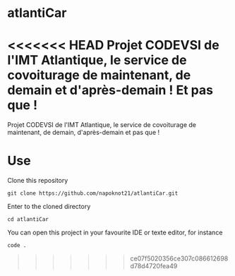 # atlantiCar
<<<<<<< HEAD
Projet CODEVSI de l'IMT Atlantique, le service de covoiturage de maintenant, de demain et d'après-demain !
Et pas que !
=======

Projet CODEVSI de l'IMT Atlantique, le service de covoiturage de maintenant, de demain, d'après-demain et pas que !

# Use

Clone this repository
```
git clone https://github.com/napoknot21/atlantiCar.git
```

Enter to the cloned directory
```
cd atlantiCar
```

You can open this project in your favourite IDE or texte editor, for instance
```
code .
```
>>>>>>> ce07f5020356ce307c086612698d78d4720fea49
